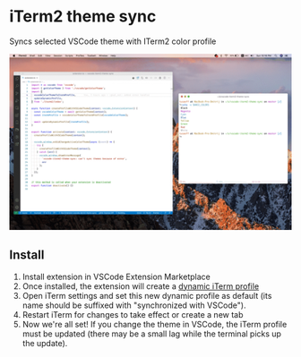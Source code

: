 # iTerm2 theme sync

  Syncs selected VSCode theme with ITerm2 color profile

  ![Screencast](screencast.gif)

## Install
1. Install extension in VSCode Extension Marketplace
2. Once installed, the extension will create a [dynamic iTerm profile](https://www.iterm2.com/documentation-dynamic-profiles.html)
3. Open iTerm settings and set this new dynamic profile as default (its name should be suffixed with "synchronized with VSCode").
4. Restart iTerm for changes to take effect or create a new tab
5. Now we're all set! If you change the theme in VSCode, the iTerm profile must be updated (there may be a small lag while the terminal picks up the update).
